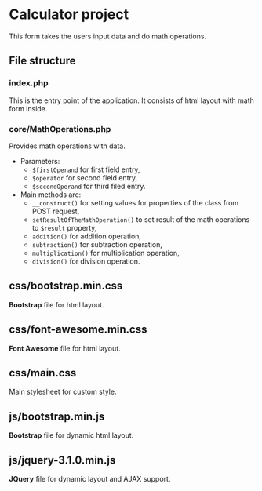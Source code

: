 # Calculator project #
This form takes the users input data and do math operations.

## File structure ##

### index.php ###
This is the entry point of the application.
It consists of html layout with math form inside.

### core/MathOperations.php ###
Provides math operations with data.
* Parameters:
    * `$firstOperand` for first field entry,
    * `$operator` for second field entry,
    * `$secondOperand` for third filed entry.
* Main methods are:
    * `__construct()` for setting values for properties of the class from POST request,
    * `setResultOfTheMathOperation()` to set result of the math operations to `$result` property,
    * `addition()` for addition operation,
    * `subtraction()` for subtraction operation,
    * `multiplication()` for multiplication operation,
    * `division()` for division operation.

## css/bootstrap.min.css ##
__Bootstrap__ file for html layout.

## css/font-awesome.min.css ##
__Font Awesome__ file for html layout.

## css/main.css ##
Main stylesheet for custom style.

## js/bootstrap.min.js ##
__Bootstrap__ file for dynamic html layout.

## js/jquery-3.1.0.min.js ##
__JQuery__ file for dynamic layout and AJAX support.